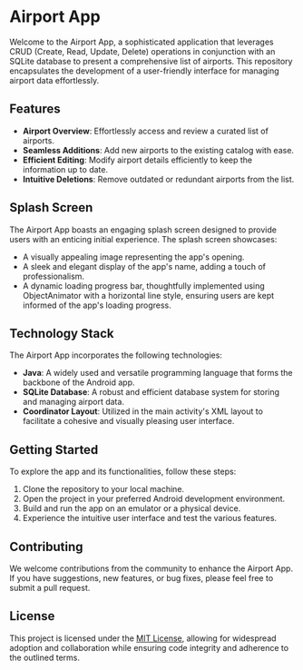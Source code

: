 # Airport App

Welcome to the Airport App, a sophisticated application that leverages CRUD (Create, Read, Update, Delete) operations in conjunction with an SQLite database to present a comprehensive list of airports. This repository encapsulates the development of a user-friendly interface for managing airport data effortlessly.

## Features

- **Airport Overview**: Effortlessly access and review a curated list of airports.
- **Seamless Additions**: Add new airports to the existing catalog with ease.
- **Efficient Editing**: Modify airport details efficiently to keep the information up to date.
- **Intuitive Deletions**: Remove outdated or redundant airports from the list.

## Splash Screen

The Airport App boasts an engaging splash screen designed to provide users with an enticing initial experience. The splash screen showcases:
- A visually appealing image representing the app's opening.
- A sleek and elegant display of the app's name, adding a touch of professionalism.
- A dynamic loading progress bar, thoughtfully implemented using ObjectAnimator with a horizontal line style, ensuring users are kept informed of the app's loading progress.

## Technology Stack

The Airport App incorporates the following technologies:
- **Java**: A widely used and versatile programming language that forms the backbone of the Android app.
- **SQLite Database**: A robust and efficient database system for storing and managing airport data.
- **Coordinator Layout**: Utilized in the main activity's XML layout to facilitate a cohesive and visually pleasing user interface.

## Getting Started

To explore the app and its functionalities, follow these steps:
1. Clone the repository to your local machine.
2. Open the project in your preferred Android development environment.
3. Build and run the app on an emulator or a physical device.
4. Experience the intuitive user interface and test the various features.

## Contributing

We welcome contributions from the community to enhance the Airport App. If you have suggestions, new features, or bug fixes, please feel free to submit a pull request.

## License

This project is licensed under the [MIT License](LICENSE), allowing for widespread adoption and collaboration while ensuring code integrity and adherence to the outlined terms.